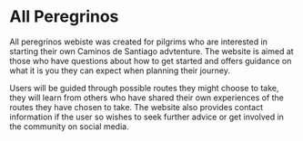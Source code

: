 # All Peregrinos

All peregrinos webiste was created for pilgrims who are interested in starting their own Caminos de Santiago advtenture. The website is aimed at those who have questions about how to get started and offers guidance on what it is you they can expect when planning their journey.

 Users will be guided through possible routes they might choose to take, they will learn from others who have shared their own experiences of the routes they have chosen to take. The website also provides contact information if the user so wishes to seek further advice or get involved in the community on social media. 

